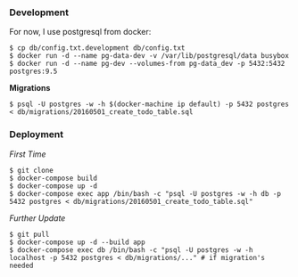 ### Development

For now, I use postgresql from docker:

```
$ cp db/config.txt.development db/config.txt
$ docker run -d --name pg-data-dev -v /var/lib/postgresql/data busybox
$ docker run -d --name pg-dev --volumes-from pg-data_dev -p 5432:5432 postgres:9.5
```

__Migrations__

```
$ psql -U postgres -w -h $(docker-machine ip default) -p 5432 postgres < db/migrations/20160501_create_todo_table.sql
```

### Deployment

_First Time_

```
$ git clone
$ docker-compose build
$ docker-compose up -d
$ docker-compose exec app /bin/bash -c "psql -U postgres -w -h db -p 5432 postgres < db/migrations/20160501_create_todo_table.sql"
```

_Further Update_

```
$ git pull
$ docker-compose up -d --build app
$ docker-compose exec db /bin/bash -c "psql -U postgres -w -h localhost -p 5432 postgres < db/migrations/..." # if migration's needed
```
